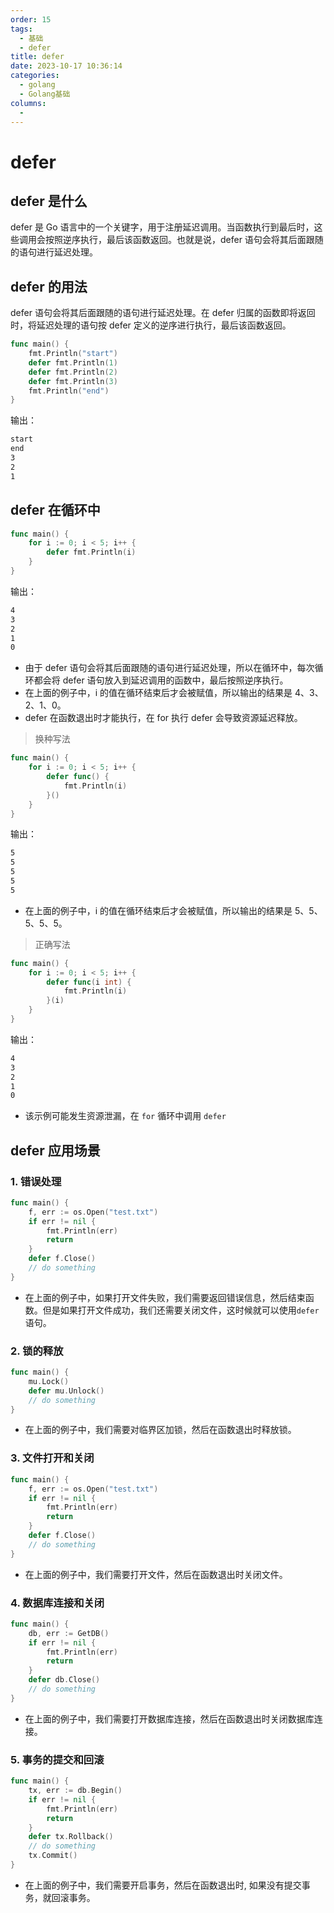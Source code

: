 ```yaml
---
order: 15
tags:
  - 基础
  - defer
title: defer
date: 2023-10-17 10:36:14
categories:
  - golang
  - Golang基础
columns:
  -
---
```


# defer

## defer 是什么

defer 是 Go 语言中的一个关键字，用于注册延迟调用。当函数执行到最后时，这些调用会按照逆序执行，最后该函数返回。也就是说，defer 语句会将其后面跟随的语句进行延迟处理。

## defer 的用法

defer 语句会将其后面跟随的语句进行延迟处理。在 defer 归属的函数即将返回时，将延迟处理的语句按 defer 定义的逆序进行执行，最后该函数返回。

```go
func main() {
    fmt.Println("start")
    defer fmt.Println(1)
    defer fmt.Println(2)
    defer fmt.Println(3)
    fmt.Println("end")
}
```

输出：

```bash
start
end
3
2
1
```

## defer 在循环中

```go
func main() {
    for i := 0; i < 5; i++ {
        defer fmt.Println(i)
    }
}
```

输出：

```bash
4
3
2
1
0
```

- 由于 defer 语句会将其后面跟随的语句进行延迟处理，所以在循环中，每次循环都会将 defer 语句放入到延迟调用的函数中，最后按照逆序执行。
- 在上面的例子中，i 的值在循环结束后才会被赋值，所以输出的结果是 4、3、2、1、0。
- defer 在函数退出时才能执行，在 for 执行 defer 会导致资源延迟释放。

> 换种写法

```go
func main() {
    for i := 0; i < 5; i++ {
        defer func() {
            fmt.Println(i)
        }()
    }
}
```

输出：

```bash
5
5
5
5
5
```

- 在上面的例子中，i 的值在循环结束后才会被赋值，所以输出的结果是 5、5、5、5、5。

> 正确写法

```go
func main() {
    for i := 0; i < 5; i++ {
        defer func(i int) {
            fmt.Println(i)
        }(i)
    }
}
```

输出：

```bash
4
3
2
1
0
```

- 该示例可能发生资源泄漏，在 `for` 循环中调用 `defer`

## defer 应用场景

### 1. 错误处理

```go
func main() {
    f, err := os.Open("test.txt")
    if err != nil {
        fmt.Println(err)
        return
    }
    defer f.Close()
    // do something
}
```

- 在上面的例子中，如果打开文件失败，我们需要返回错误信息，然后结束函数。但是如果打开文件成功，我们还需要关闭文件，这时候就可以使用`defer`语句。

### 2. 锁的释放

```go
func main() {
    mu.Lock()
    defer mu.Unlock()
    // do something
}
```

- 在上面的例子中，我们需要对临界区加锁，然后在函数退出时释放锁。

### 3. 文件打开和关闭

```go
func main() {
    f, err := os.Open("test.txt")
    if err != nil {
        fmt.Println(err)
        return
    }
    defer f.Close()
    // do something
}
```

- 在上面的例子中，我们需要打开文件，然后在函数退出时关闭文件。

### 4. 数据库连接和关闭

```go
func main() {
    db, err := GetDB()
    if err != nil {
        fmt.Println(err)
        return
    }
    defer db.Close()
    // do something
}
```

- 在上面的例子中，我们需要打开数据库连接，然后在函数退出时关闭数据库连接。

### 5. 事务的提交和回滚

```go
func main() {
    tx, err := db.Begin()
    if err != nil {
        fmt.Println(err)
        return
    }
    defer tx.Rollback()
    // do something
    tx.Commit()
}
```

- 在上面的例子中，我们需要开启事务，然后在函数退出时, 如果没有提交事务，就回滚事务。

